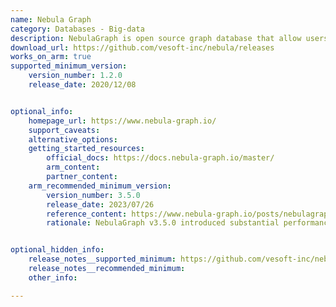 ```yaml
---
name: Nebula Graph
category: Databases - Big-data
description: NebulaGraph is open source graph database that allow users to access, use and contribute to the codebase freely. 
download_url: https://github.com/vesoft-inc/nebula/releases
works_on_arm: true
supported_minimum_version:
    version_number: 1.2.0
    release_date: 2020/12/08


optional_info:
    homepage_url: https://www.nebula-graph.io/
    support_caveats:
    alternative_options: 
    getting_started_resources:
        official_docs: https://docs.nebula-graph.io/master/
        arm_content:
        partner_content:
    arm_recommended_minimum_version:
        version_number: 3.5.0
        release_date: 2023/07/26
        reference_content: https://www.nebula-graph.io/posts/nebulagraph-benchmark-3.5.0
        rationale: NebulaGraph v3.5.0 introduced substantial performance enhancements, particularly for the FIND ALL PATH queries, which experienced improvements ranging from approximately 50% to 500% across varying depths, with some scenarios observing up to a 600% increase in performance for 1 to 5 hops. Additionally, the Match2HOP_count operation saw a performance boost of around 15%. While these optimizations are general and not explicitly targeted at Arm architectures, they are likely to benefit performance across all platforms, including Arm-based systems.


optional_hidden_info:
    release_notes__supported_minimum: https://github.com/vesoft-inc/nebula/releases/tag/v1.2.0
    release_notes__recommended_minimum:
    other_info: 

---
```

